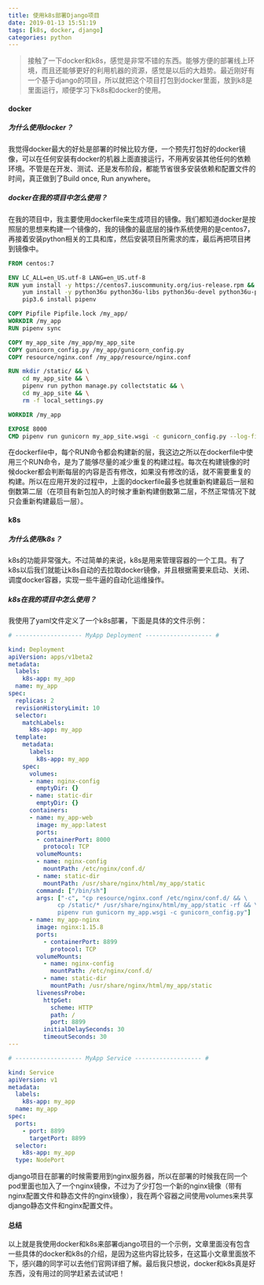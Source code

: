 ```yaml
---
title: 使用k8s部署Django项目
date: 2019-01-13 15:51:19
tags: [k8s, docker, django]
categories: python
---
```

> 接触了一下docker和k8s，感觉是非常不错的东西。能够方便的部署线上环境，而且还能够更好的利用机器的资源，感觉是以后的大趋势。最近刚好有一个基于django的项目，所以就把这个项目打包到docker里面，放到k8是里面运行，顺便学习下k8s和docker的使用。

#### docker
##### 为什么使用docker？
我觉得docker最大的好处是部署的时候比较方便，一个预先打包好的docker镜像，可以在任何安装有docker的机器上面直接运行，不用再安装其他任何的依赖环境。不管是在开发、测试、还是发布阶段，都能节省很多安装依赖和配置文件的时间，真正做到了Build once, Run anywhere。
##### docker在我的项目中怎么使用？
在我的项目中，我主要使用dockerfile来生成项目的镜像。我们都知道docker是按照层的思想来构建一个镜像的，我的镜像的最底层的操作系统使用的是centos7，再接着安装python相关的工具和库，然后安装项目所需求的库，最后再把项目拷到镜像中。
```dockerfile
FROM centos:7

ENV LC_ALL=en_US.utf-8 LANG=en_US.utf-8
RUN yum install -y https://centos7.iuscommunity.org/ius-release.rpm && \
    yum install -y python36u python36u-libs python36u-devel python36u-pip mysql-devel gcc which && \
    pip3.6 install pipenv

COPY Pipfile Pipfile.lock /my_app/
WORKDIR /my_app
RUN pipenv sync

COPY my_app_site /my_app/my_app_site
COPY gunicorn_config.py /my_app/gunicorn_config.py
COPY resource/nginx.conf /my_app/resource/nginx.conf

RUN mkdir /static/ && \
    cd my_app_site && \
    pipenv run python manage.py collectstatic && \
    cd my_app_site && \
    rm -f local_settings.py

WORKDIR /my_app

EXPOSE 8000
CMD pipenv run gunicorn my_app_site.wsgi -c gunicorn_config.py --log-file logs/gunicorn.log
```
在dockerfile中，每个RUN命令都会构建新的层，我这边之所以在dockerfile中使用三个RUN命令，是为了能够尽量的减少重复的构建过程。每次在构建镜像的时候docker都会判断每层的内容是否有修改，如果没有修改的话，就不需要重复的构建。所以在应用开发的过程中，上面的dockerfile最多也就重新构建最后一层和倒数第二层（在项目有新包加入的时候才重新构建倒数第二层，不然正常情况下就只会重新构建最后一层）。

#### k8s
##### 为什么使用k8s？
k8s的功能非常强大。不过简单的来说，k8s是用来管理容器的一个工具。有了k8s以后我们就能让k8s自动的去拉取docker镜像，并且根据需要来启动、关闭、调度docker容器，实现一些牛逼的自动化运维操作。
##### k8s在我的项目中怎么使用？
我使用了yaml文件定义了一个k8s部署，下面是具体的文件示例：
```yaml
# ------------------- MyApp Deployment ------------------- #

kind: Deployment
apiVersion: apps/v1beta2
metadata:
  labels:
    k8s-app: my_app
  name: my_app
spec:
  replicas: 2
  revisionHistoryLimit: 10
  selector:
    matchLabels:
      k8s-app: my_app
  template:
    metadata:
      labels:
        k8s-app: my_app
    spec:
      volumes:
      - name: nginx-config
        emptyDir: {}
      - name: static-dir
        emptyDir: {}
      containers:
      - name: my_app-web
        image: my_app:latest
        ports:
        - containerPort: 8000
          protocol: TCP
        volumeMounts:
        - name: nginx-config
          mountPath: /etc/nginx/conf.d/
        - name: static-dir
          mountPath: /usr/share/nginx/html/my_app/static
        command: ["/bin/sh"]
        args: ["-c", "cp resource/nginx.conf /etc/nginx/conf.d/ && \
              cp /static/* /usr/share/nginx/html/my_app/static -rf && \
              pipenv run gunicorn my_app.wsgi -c gunicorn_config.py"]
      - name: my_app-nginx
        image: nginx:1.15.8
        ports:
          - containerPort: 8899
            protocol: TCP
        volumeMounts:
          - name: nginx-config
            mountPath: /etc/nginx/conf.d/
          - name: static-dir
            mountPath: /usr/share/nginx/html/my_app/static
        livenessProbe:
          httpGet:
            scheme: HTTP
            path: /
            port: 8899
          initialDelaySeconds: 30
          timeoutSeconds: 30
---

# ------------------- MyApp Service ------------------- #

kind: Service
apiVersion: v1
metadata:
  labels:
    k8s-app: my_app
  name: my_app
spec:
  ports:
    - port: 8899
      targetPort: 8899
  selector:
    k8s-app: my_app
  type: NodePort
```
django项目在部署的时候需要用到nginx服务器，所以在部署的时候我在同一个pod里面也加入了一个nginx镜像，不过为了少打包一个新的nginx镜像（带有nginx配置文件和静态文件的nginx镜像），我在两个容器之间使用volumes来共享django静态文件和nginx配置文件。
#### 总结
以上就是我使用docker和k8s来部署django项目的一个示例，文章里面没有包含一些具体的docker和k8s的介绍，是因为这些内容比较多，在这篇小文章里面放不下，感兴趣的同学可以去他们官网详细了解。最后我只想说，docker和k8s真是好东西，没有用过的同学赶紧去试试吧！